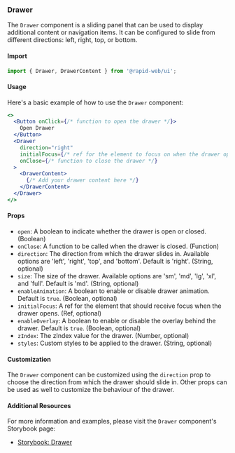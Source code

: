 ### Drawer

The `Drawer` component is a sliding panel that can be used to display additional content or navigation items. It can be configured to slide from different directions: left, right, top, or bottom.

#### Import
```jsx
import { Drawer, DrawerContent } from '@rapid-web/ui';
```

#### Usage

Here's a basic example of how to use the `Drawer` component:
```jsx
<>
  <Button onClick={/* function to open the drawer */}>
    Open Drawer
  </Button>
  <Drawer
    direction="right"
    initialFocus={/* ref for the element to focus on when the drawer opens */}
    onClose={/* function to close the drawer */}
  >
    <DrawerContent>
      {/* Add your drawer content here */}
    </DrawerContent>
  </Drawer>
</>
```

#### Props

-   `open`: A boolean to indicate whether the drawer is open or closed. (Boolean)
-   `onClose`: A function to be called when the drawer is closed. (Function)
-   `direction`: The direction from which the drawer slides in. Available options are 'left', 'right', 'top', and 'bottom'. Default is 'right'. (String, optional)
-   `size`: The size of the drawer. Available options are 'sm', 'md', 'lg', 'xl', and 'full'. Default is 'md'. (String, optional)
-   `enableAnimation`: A boolean to enable or disable drawer animation. Default is `true`. (Boolean, optional)
-   `initialFocus`: A ref for the element that should receive focus when the drawer opens. (Ref, optional)
-   `enableOverlay`: A boolean to enable or disable the overlay behind the drawer. Default is `true`. (Boolean, optional)
-   `zIndex`: The zIndex value for the drawer. (Number, optional)
-   `styles`: Custom styles to be applied to the drawer. (String, optional)

#### Customization

The `Drawer` component can be customized using the `direction` prop to choose the direction from which the drawer should slide in. Other props can be used as well to customize the behaviour of the drawer.


#### Additional Resources

For more information and examples, please visit the `Drawer` component's Storybook page:

-   [Storybook: Drawer](https://storybook.rapid.cincinnati.ventures/?path=/docs/components-overlay-drawer--primary)
